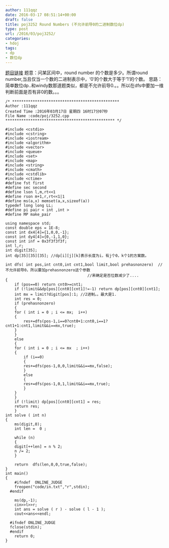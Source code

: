 ```yaml
---
author: 111qqz
date: 2016-03-17 08:51:14+00:00
draft: false
title: poj3252 Round Numbers (不允许前导0的二进制数位dp)
type: post
url: /2016/03/poj3252/
categories:
- hdoj
tags:
- dp
- 数位dp
---
```


[题目链接](http://poj.org/problem?id=3252)
题意：问某区间中，round number 的个数是多少。所谓round number,当且仅当一个数的二进制表示中，‘0’的个数大于等于‘1’的个数。
思路：简单数位dp..和windy数那道题类似，都是不允许前导0.。。所以在dfs中要加一维判断前面是否有非0的数。。。
 

    
    /* ***********************************************
    Author :111qqz
    Created Time :2016年03月17日 星期四 16时17分07秒
    File Name :code/poj/3252.cpp
    ************************************************ */
    
    #include <cstdio>
    #include <cstring>
    #include <iostream>
    #include <algorithm>
    #include <vector>
    #include <queue>
    #include <set>
    #include <map>
    #include <string>
    #include <cmath>
    #include <cstdlib>
    #include <ctime>
    #define fst first
    #define sec second
    #define lson l,m,rt<<1
    #define rson m+1,r,rt<<1|1
    #define ms(a,x) memset(a,x,sizeof(a))
    typedef long long LL;
    #define pi pair < int ,int >
    #define MP make_pair
    
    using namespace std;
    const double eps = 1E-8;
    const int dx4[4]={1,0,0,-1};
    const int dy4[4]={0,-1,1,0};
    const int inf = 0x3f3f3f3f;
    int l,r;
    int digit[35];
    int dp[35][35][35]; //dp[i][j][k]表示长度为i，有j个0，k个1的方案数。
    
    int dfs( int pos,int cnt0,int cnt1,bool limit,bool prehasnonzero)  //不允许前导0，所以要加prehasnonzero这个参数
    								    //来确定是否位数减少了....
    {
        if (pos==0) return cnt0>=cnt1;
        if (!limit&&dp[pos][cnt0][cnt1]!=-1) return dp[pos][cnt0][cnt1];
        int mx = limit?digit[pos]:1; //2进制。。最大是1.  
        int res = 0;
        if (prehasnonzero)
        {
    	for ( int i = 0 ; i <= mx;  i++)
    	{
    	    res+=dfs(pos-1,i==0?cnt0+1:cnt0,i==1?cnt1+1:cnt1,limit&&i==mx,true);
    	}
        }
        else
        {
    	for ( int i = 0 ; i <= mx  ; i++)
    	{
    	    if (i==0)
    	    {
    		res+=dfs(pos-1,0,0,limit&&i==mx,false);
    	    }
    	    else
    	    {
    		res+=dfs(pos-1,0,1,limit&&i==mx,true);
    	    }
    	}
        }
    	if (!limit) dp[pos][cnt0][cnt1] = res;
    	return res;
        }
    int solve ( int n)
    {
        ms(digit,0);
        int len =  0 ;
        
        while (n)
        {
    	digit[++len] = n % 2;
    	n /= 2;
        }
    
        return  dfs(len,0,0,true,false);
    }
    int main()
    {
    	#ifndef  ONLINE_JUDGE 
    	freopen("code/in.txt","r",stdin);
      #endif
    
    	ms(dp,-1);
    	cin>>l>>r;
    	int ans = solve ( r ) - solve ( l - 1 );
    	cout<<ans<<endl;
    
      #ifndef ONLINE_JUDGE  
      fclose(stdin);
      #endif
        return 0;
    }
    




